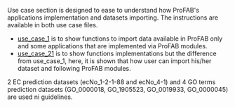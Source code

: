 Use case section is designed to ease to understand how ProFAB's applications implementation and datasets importing. The instructions are available in both use case files.

- [use_case_1](use_case_1) is to show functions to import data available in ProFAB only and some applications that are implemented via ProFAB modules.
- [use_case_21](use_case_21) is to show functions implementations but the difference from use_case_1, here, it is shown that how user can import his/her dataset and following ProFAB modules.

2 EC prediction datasets (ecNo_1-2-1-88 and ecNo_4-1) and 4 GO terms prediction datasets (GO_0000018, GO_1905523, GO_0019933, GO_0000045) are used ni guidelines.